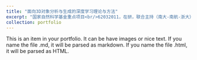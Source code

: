 ```yaml
---
title: "面向3D对象分析与生成的深度学习理论与方法"
excerpt: "国家自然科学基金重点项目<br/>62032011，在研，联合主持（南大-南航-浙大）<br/><img src='/images/500x300.png'>"
collection: portfolio
---
```


This is an item in your portfolio. It can be have images or nice text. If you name the file .md, it will be parsed as markdown. If you name the file .html, it will be parsed as HTML. 
